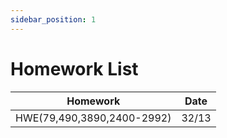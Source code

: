 ```yaml
---
sidebar_position: 1
---
```


# Homework List
|Homework|Date|
|--------|----|
|HWE(79,490,3890,2400-2992)|32/13|
